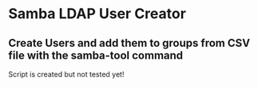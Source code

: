 # Samba LDAP User Creator
Create Users and add them to groups from CSV file with the samba-tool command
---

Script is created but not tested yet!
